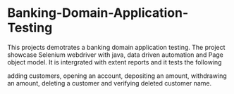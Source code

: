 # Banking-Domain-Application-Testing
This projects demotrates a banking domain application testing.
The project showcase Selenium webdriver with java, data driven automation and Page object model.
It is intergrated with extent reports and it tests the following

 adding customers,
 opening an account,
 depositing an amount,
 withdrawing an amount,
 deleting a customer and verifying deleted customer name.
 



